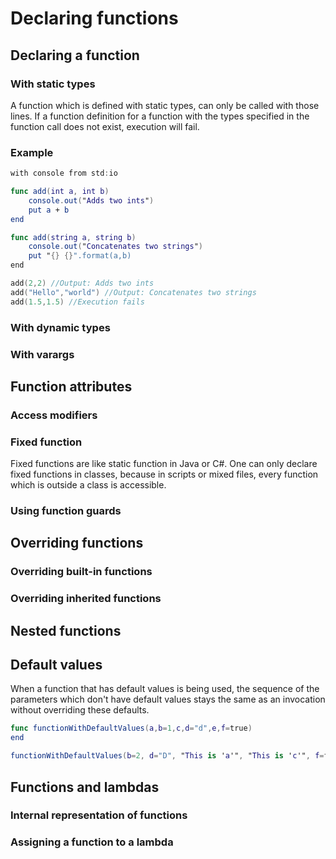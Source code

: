 # Declaring functions

## Declaring a function

### With static types

A function which is defined with static types, can only be called with those lines. If a function definition for a function with the types specified in the function call does not exist, execution will fail.

### Example

```swift
with console from std:io

func add(int a, int b)
    console.out("Adds two ints")
    put a + b
end

func add(string a, string b)
    console.out("Concatenates two strings")
    put "{} {}".format(a,b)
end

add(2,2) //Output: Adds two ints
add("Hello","world") //Output: Concatenates two strings
add(1.5,1.5) //Execution fails
```

### With dynamic types

### With varargs

## Function attributes

### Access modifiers

### Fixed function

Fixed functions are like static function in Java or C\#. One can only declare fixed functions in classes, because in scripts or mixed files, every function which is outside a class is accessible.

### Using function guards

## Overriding functions

### Overriding built-in functions

### Overriding inherited functions

## Nested functions

## Default values

When a function that has default values is being used, the sequence of the parameters which don't have default values stays the same as an invocation without overriding these defaults.

```swift
func functionWithDefaultValues(a,b=1,c,d="d",e,f=true)
end

functionWithDefaultValues(b=2, d="D", "This is 'a'", "This is 'c'", f=false, "This is 'e'") 
```

## Functions and lambdas

### Internal representation of functions

### Assigning a function to a lambda

